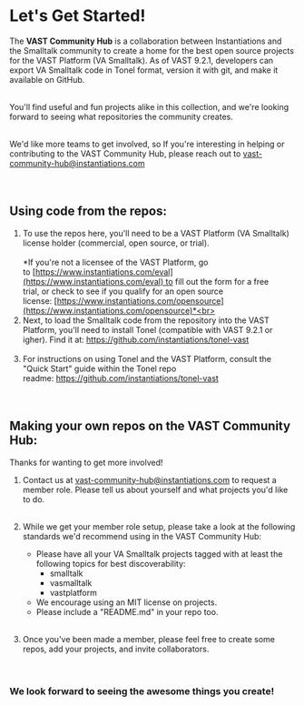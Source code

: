 # Let's Get Started!
The <strong>VAST Community Hub</strong> is a collaboration between Instantiations and the Smalltalk community to create a home for the best open source projects for the VAST Platform (VA Smalltalk). As of VAST 9.2.1, developers can export VA Smalltalk code in Tonel format, version it with git, and make it available on GitHub.<br><br>

You'll find useful and fun projects alike in this collection, and we're looking forward to seeing what repositories the community creates.<br><br>

We'd like more teams to get involved, so If you're interesting in helping or contributing to the VAST Community Hub, please reach out to vast-community-hub@instantiations.com <br><br>
 
## Using code from the repos:

1. To use the repos here, you'll need to be a VAST Platform (VA Smalltalk) license holder (commercial, open source, or trial).
<br><br>
*If you're not a licensee of the VAST Platform, go to [https://www.instantiations.com/eval](https://www.instantiations.com/eval) to fill out the form for a free trial, or check to see if you qualify for an open source license: [https://www.instantiations.com/opensource](https://www.instantiations.com/opensource)*<br><br>
2. Next, to load the Smalltalk code from the repository into the VAST Platform, you'll need to install Tonel (compatible with VAST 9.2.1 or igher). Find it at: https://github.com/instantiations/tonel-vast <br><br>
3. For instructions on using Tonel and the VAST Platform, consult the "Quick Start" guide within the Tonel repo readme: https://github.com/instantiations/tonel-vast <br><br>
 
 
## Making your own repos on the VAST Community Hub:

Thanks for wanting to get more involved!

1. Contact us at vast-community-hub@instantiations.com to request a member role. Please tell us about yourself and what projects you'd like to do.<br><br>

2. While we get your member role setup, please take a look at the following standards we'd recommend using in the VAST Community Hub:
   * Please have all your VA Smalltalk projects tagged with at least the following topics for best discoverability:
     * smalltalk
     * vasmalltalk
     * vastplatform 
   * We encourage using an MIT license on projects.
   * Please include a "README.md" in your repo too.<br><br>

3. Once you've been made a member, please feel free to create some repos, add your projects, and invite collaborators.<br><br>
 
### We look forward to seeing the awesome things you create!
